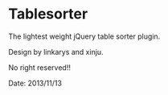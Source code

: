 Tablesorter
===========

The lightest weight jQuery table sorter plugin.

Design by linkarys and xinju.

No right reserved!!

Date: 2013/11/13
